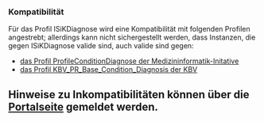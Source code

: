 ### Kompatibilität


Für das Profil ISiKDiagnose wird eine Kompatibilität mit folgenden Profilen angestrebt; allerdings kann nicht sichergestellt werden, dass Instanzen, die gegen ISiKDiagnose valide sind, auch valide sind gegen:
* [das Profil ProfileConditionDiagnose der Medizininformatik-Initative](https://www.medizininformatik-initiative.de/fhir/core/modul-diagnose/StructureDefinition/Diagnose)
* [das Profil KBV_PR_Base_Condition_Diagnosis der KBV](https://fhir.kbv.de/StructureDefinition/KBV_PR_Base_Condition_Diagnosis)

Hinweise zu Inkompatibilitäten können über die [Portalseite](https://service.gematik.de/servicedesk/customer/portal/16) gemeldet werden.
---